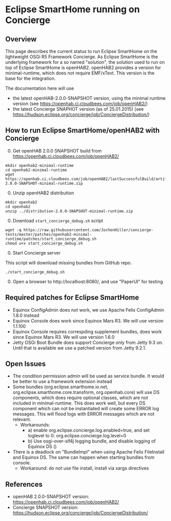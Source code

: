 # Eclipse SmartHome running on Concierge

## Overview

This page describes the current status to run Eclipse SmartHome on the lightweight OSGi R5 Framework Concierge. As Eclipse SmartHome is the underlying framework for a so named "solution", the solution used to run on top of Eclipse SmartHome is openHAB2. openHAB2 provides a version for minimal-runtime, which does not require EMF/xText. This version is the base for the integration.

The documentation here will use

* the latest openHAB-2.0.0-SNAPSHOT version, using the minimal runtime version (see https://openhab.ci.cloudbees.com/job/openHAB2/)
* the latest Concierge SNAPHOT version (as of 25.01.2015) (see https://hudson.eclipse.org/concierge/job/ConciergeDistribution/)

## How to run Eclipse SmartHome/openHAB2 with Concierge

0. Get openHAB 2.0.0 SNAPSHOT build from https://openhab.ci.cloudbees.com/job/openHAB2/

```script
mkdir openhab2-minimal-runtime
cd openhab2-minimal-runtime
wget https://openhab.ci.cloudbees.com/job/openHAB2/lastSuccessfulBuild/artifact/distribution/target/distribution-2.0.0-SNAPSHOT-minimal-runtime.zip
```

0. Unzip openHAB2 distribution

```script
mkdir openhab2
cd openhab2
unzip ../distribution-2.0.0-SNAPSHOT-minimal-runtime.zip
```

0. Download `start_concierge_debug.sh` script

```script
wget -q https://raw.githubusercontent.com/JochenHiller/concierge-tests/master/patches/openhab2-minimal-runtime/patches/start_concierge_debug.sh
chmod u+x start_concierge_debug.sh
```

0. Start Concierge server

This script will download missing bundles from GitHub repo.

```script
./start_concierge_debug.sh
```

0. Open a browser to http://localhost:8080/, and use "PaperUI" for testing


## Required patches for Eclipse SmartHome

* Equinox ConfigAdmin does not work, we use Apache Felix ConfigAdmin 1.8.0 instead
* Equinox Console does work since Equinox Mars R3. We will use version 1.1.100
* Equinox Console requires correspding supplement bundles, does work since Equinox Mars R3. We will use version 1.6.0
* Jetty OSGi Boot Bundle does support Concierge only from Jetty 9.3 on. Until that is available we use a patched version from Jetty 9.2.1.

## Open Issues

* The condition permission admin will be used as service bundle. It would be better to use a framework extension instead
* Some  bundles (org.eclipse.smarthome.io.net, org.eclipse.smarthome.core.transform, org.openhab.core) will use DS components, which does require optional classes, which are not included in minimal-runtime. This does work well, but every DS component which can not be instantiated will create some ERROR log messages. This will flood logs with ERROR messages which are not relevant.
  * Workarounds:
    * a) enable org.eclipse.concierge.log.enabled=true, and set loglevel to 0: org.eclipse.concierge.log.level=0
    * b) Use osgi-over-slf4j logging bundle, and disable logging of Equinox DS (<logger name="org.eclipse.equinox.ds" level="OFF"/>)
* There is a deadlock on "BundleImpl" when using Apache Felix FileInstall and Equinox DS. The same can happen when starting bundles from console.
  * Workaround: do not use file install, install via xargs directives

## References

* openHAB 2.0.0-SNAPSHOT version: https://openhab.ci.cloudbees.com/job/openHAB2/
* Concierge SNAPSHOT version: https://hudson.eclipse.org/concierge/job/ConciergeDistribution/
